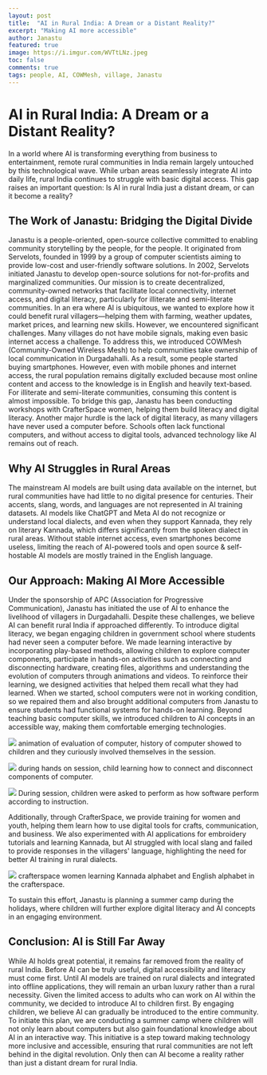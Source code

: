 ```yaml
---
layout: post
title:  "AI in Rural India: A Dream or a Distant Reality?"
excerpt: "Making AI more accessible"
author: Janastu
featured: true
image: https://i.imgur.com/WVTtLNz.jpeg
toc: false
comments: true
tags: people, AI, COWMesh, village, Janastu
---
```


# AI in Rural India: A Dream or a Distant Reality?
In a world where AI is transforming everything from business to entertainment, remote rural communities in India remain largely untouched by this technological wave. While urban areas seamlessly integrate AI into daily life, rural India continues to struggle with basic digital access. This gap raises an important question: Is AI in rural India just a distant dream, or can it become a reality?

## The Work of Janastu: Bridging the Digital Divide
Janastu is a people-oriented, open-source collective committed to enabling community storytelling by the people, for the people. It originated from Servelots, founded in 1999 by a group of computer scientists aiming to provide low-cost and user-friendly software solutions. In 2002, Servelots initiated Janastu to develop open-source solutions for not-for-profits and marginalized communities. Our mission is to create decentralized, community-owned networks that facilitate local connectivity, internet access, and digital literacy, particularly for illiterate and semi-literate communities.
In an era where AI is ubiquitous, we wanted to explore how it could benefit rural villagers—helping them with farming, weather updates, market prices, and learning new skills. However, we encountered significant challenges. Many villages do not have mobile signals, making even basic internet access a challenge. To address this, we introduced COWMesh (Community-Owned Wireless Mesh) to help communities take ownership of local communication in Durgadahalli. As a result, some people started buying smartphones. However, even with mobile phones and internet access, the rural population remains digitally excluded because most online content and access to the knowledge is in English and heavily text-based. For illiterate and semi-literate communities, consuming this content is almost impossible. To bridge this gap, Janastu has been conducting workshops with CrafterSpace women, helping them build literacy and digital literacy. Another major hurdle is the lack of digital literacy, as many villagers have never used a computer before. Schools often lack functional computers, and without access to digital tools, advanced technology like AI remains out of reach.

## Why AI Struggles in Rural Areas
The mainstream AI models are built using data available on the internet, but rural communities have had little to no digital presence for centuries. Their accents, slang, words, and languages are not represented in AI training datasets. AI models like ChatGPT and Meta AI do not recognize or understand local dialects, and even when they support Kannada, they rely on literary Kannada, which differs significantly from the spoken dialect in rural areas. Without stable internet access, even smartphones become useless, limiting the reach of AI-powered tools and open source & self-hostable AI models are mostly trained in the English language.


## Our Approach: Making AI More Accessible
Under the sponsorship of APC (Association for Progressive Communication), Janastu has initiated the use of AI to enhance the livelihood of villagers in Durgadahalli. Despite these challenges, we believe AI can benefit rural India if approached differently. To introduce digital literacy, we began engaging children in government school where students had never seen a computer before. We made learning interactive by incorporating play-based methods, allowing children to explore computer components, participate in hands-on activities such as connecting and disconnecting hardware, creating files, algorithms and understanding the evolution of computers through animations and videos. To reinforce their learning, we designed activities that helped them recall what they had learned.
When we started, school computers were not in working condition, so we repaired them and also brought additional computers from Janastu to ensure students had functional systems for hands-on learning. Beyond teaching basic computer skills, we introduced children to AI concepts in an accessible way, making them comfortable emerging technologies. 


![](https://i.imgur.com/1lCv0Wu.jpeg)
animation of evaluation of computer, history of computer showed to children and they curiously involved themselves in the session.

![](https://i.imgur.com/dOHd81O.jpeg)
during hands on session, child learning how to connect and disconnect components of computer.

![](https://i.imgur.com/cEed1bm.jpeg)
During session, children were asked to perform as how software perform according to instruction.

Additionally, through CrafterSpace, we provide training for women and youth, helping them learn how to use digital tools for crafts, communication, and business. We also experimented with AI applications for embroidery tutorials and learning Kannada, but AI struggled with local slang and failed to provide responses in the villagers' language, highlighting the need for better AI training in rural dialects.

![](https://i.imgur.com/WVTtLNz.jpeg)
crafterspace women learning Kannada alphabet and English alphabet in the crafterspace.


To sustain this effort, Janastu is planning a summer camp during the holidays, where children will further explore digital literacy and AI concepts in an engaging environment.

## Conclusion: AI is Still Far Away
While AI holds great potential, it remains far removed from the reality of rural India. Before AI can be truly useful, digital accessibility and literacy must come first. Until AI models are trained on rural dialects and integrated into offline applications, they will remain an urban luxury rather than a rural necessity. Given the limited access to adults who can work on AI within the community, we decided to introduce AI to children first. By engaging children, we believe AI can gradually be introduced to the entire community. To initiate this plan, we are conducting a summer camp where children will not only learn about computers but also gain foundational knowledge about AI in an interactive way. This initiative is a step toward making technology more inclusive and accessible, ensuring that rural communities are not left behind in the digital revolution. Only then can AI become a reality rather than just a distant dream for rural India.



